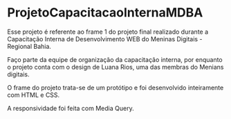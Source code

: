 # ProjetoCapacitacaoInternaMDBA
Esse projeto é referente ao frame 1 do projeto final realizado durante a Capacitação Interna de Desenvolvimento WEB do Meninas Digitais - Regional Bahia.

Faço parte da equipe de organização da capacitação interna, por enquanto o projeto conta com o design de Luana Rios, uma das membras do Menians digitais.

O frame do projeto trata-se de um protótipo e foi desenvolvido inteiramente com HTML e CSS.

A responsividade foi feita com Media Query.
